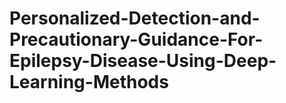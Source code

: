 # Personalized-Detection-and-Precautionary-Guidance-For-Epilepsy-Disease-Using-Deep-Learning-Methods